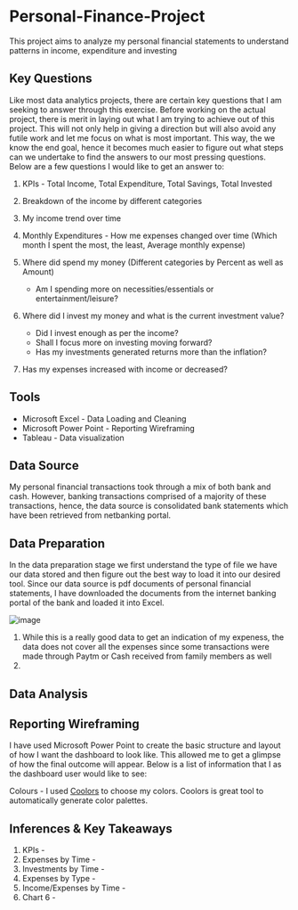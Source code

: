 # Personal-Finance-Project
This project aims to analyze my personal financial statements to understand patterns in income, expenditure and investing

## Key Questions
Like most data analytics projects, there are certain key questions that I am seeking to answer through this exercise. Before working on the actual project, there is merit in laying out what I am trying to achieve out of this project. This will not only help in giving a direction but will also avoid any futile work and let me focus on what is most important. This way, the we know the end goal, hence it becomes much easier to figure out what steps can we undertake to find the answers to our most pressing questions. Below are a few questions I would like to get an answer to:

1. KPIs - Total Income, Total Expenditure, Total Savings, Total Invested

2. Breakdown of the income by different categories

3. My income trend over time

4. Monthly Expenditures - How me expenses changed over time (Which month I spent the most, the least, Average monthly expense)

5. Where did spend my money (Different categories by Percent as well as Amount)
   - Am I spending more on necessities/essentials or entertainment/leisure?

6. Where did I invest my money and what is the current investment value?
   - Did I invest enough as per the income?
   - Shall I focus more on investing moving forward?
   - Has my investments generated returns more than the inflation?

7. Has my expenses increased with income or decreased?


## Tools
- Microsoft Excel - Data Loading and Cleaning
- Microsoft Power Point - Reporting Wireframing
- Tableau - Data visualization

## Data Source
My personal financial transactions took through a mix of both bank and cash. However, banking transactions comprised of a majority of these transactions, hence, the data source is consolidated bank statements which have been retrieved from netbanking portal.

## Data Preparation
In the data preparation stage we first understand the type of file we have our data stored and then figure out the best way to load it into our desired tool. Since our data source is pdf documents of personal financial statements, I have downloaded the documents from the internet banking portal of the bank and loaded it into Excel.

![image](https://github.com/tusharkalal20/Personal-Finance-Project/assets/67863411/a6b9da25-5515-4b95-95cb-d3faa0ad36fd)


1. While this is a really good data to get an indication of my expeness, the data does not cover all the expenses since some transactions were made through Paytm or Cash received from family members as well
2. 

## Data Analysis


## Reporting Wireframing
I have used Microsoft Power Point to create the basic structure and layout of how I want the dashboard to look like. This allowed me to get a glimpse of how the final outcome will appear.
Below is a list of information that I as the dashboard user would like to see:

Colours - I used [Coolors]([url](https://coolors.co/)) to choose my colors. Coolors is great tool to automatically generate color palettes.

## Inferences & Key Takeaways
1. KPIs -
2. Expenses by Time -
3. Investments by Time -
4. Expenses by Type -
5. Income/Expenses by Time -
6. Chart 6 - 
